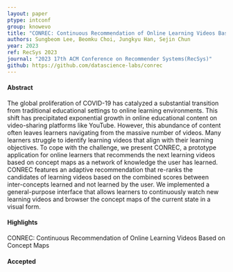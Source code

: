 ```yaml
---
layout: paper
ptype: intconf 
group: knowevo
title: "CONREC: Continuous Recommendation of Online Learning Videos Based on Concept Maps"
authors: Sungbeom Lee, Beomku Choi, Jungkyu Han, Sejin Chun
year: 2023
ref: RecSys 2023
journal: "2023 17th ACM Conference on Recommender Systems(RecSys)"
github: https://github.com/datascience-labs/conrec
---
```


<h4><span class="badge badge-info">Abstract</span></h4>
The global proliferation of COVID-19 has catalyzed a substantial transition from traditional educational settings to online learning environments. This shift has precipitated exponential growth in online educational content on video-sharing platforms like YouTube. However, this abundance of content often leaves learners navigating from the massive number of videos. Many learners struggle to identify learning videos that align with their learning objectives. To cope with the challenge, we present CONREC, a prototype application for online learners that recommends the next learning videos based on concept maps as a network of knowledge the user has learned. CONREC features an adaptive recommendation that re-ranks the candidates of learning videos based on the combined scores between inter-concepts learned and not learned by the user. We implemented a general-purpose interface that allows learners to continuously watch new learning videos and browser the concept maps of the current state in a visual form.

<h4><span class="badge badge-info">Highlights</span></h4>

<div class="alert alert-warning" role="alert">
   CONREC: Continuous Recommendation of Online Learning Videos Based on Concept Maps
</div>

<h4><span class="badge badge-info">Accepted</span></h4>